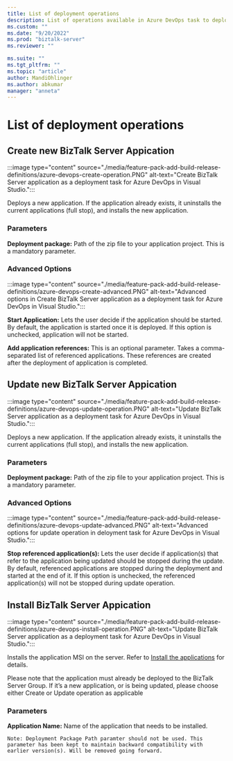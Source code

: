 ```yaml
---
title: List of deployment operations
description: List of operations available in Azure DevOps task to deploy the BizTalk Server application
ms.custom: ""
ms.date: "9/20/2022"
ms.prod: "biztalk-server"
ms.reviewer: ""

ms.suite: ""
ms.tgt_pltfrm: ""
ms.topic: "article"
author: MandiOhlinger
ms.author: abkumar
manager: "anneta"
---
```



# List of deployment operations


## Create new BizTalk Server Appication

:::image type="content" source="./media/feature-pack-add-build-release-definitions/azure-devops-create-operation.PNG" alt-text="Create BizTalk Server application as a deployment task for Azure DevOps in Visual Studio.":::


 Deploys a new application. If the application already exists, it uninstalls the current applications (full stop), and installs the new application.

### Parameters 

**Deployment package:**  Path of the zip file to your application project. This is a mandatory parameter.

### Advanced Options


:::image type="content" source="./media/feature-pack-add-build-release-definitions/azure-devops-create-advanced.PNG" alt-text="Advanced options in Create BizTalk Server application as a deployment task for Azure DevOps in Visual Studio.":::


**Start Application:** Lets the user decide if the application should be started. By default, the application is started once it is deployed. If this option is unchecked, application will not be started.


**Add application references:** This is an optional parameter. Takes a comma-separated list of referenced applications. These references are created after the deployment of application is completed.



## Update new BizTalk Server Appication

:::image type="content" source="./media/feature-pack-add-build-release-definitions/azure-devops-update-operation.PNG" alt-text="Update BizTalk Server application as a deployment task for Azure DevOps in Visual Studio.":::


Deploys a new application. If the application already exists, it uninstalls the current applications (full stop), and installs the new application.

### Parameters 

**Deployment package:**  Path of the zip file to your application project. This is a mandatory parameter.


### Advanced Options

:::image type="content" source="./media/feature-pack-add-build-release-definitions/azure-devops-update-advanced.PNG" alt-text="Advanced options for update operation in deloyment task for Azure DevOps in Visual Studio.":::


**Stop referenced application(s):** 
Lets the user decide if application(s) that refer to the application being updated should be stopped during the update. By default, referenced applications are stopped during the deployment and started at the end of it. If this option is unchecked, the referenced application(s) will not be stopped during update operation.


## Install BizTalk Server Appication

:::image type="content" source="./media/feature-pack-add-build-release-definitions/azure-devops-install-operation.PNG" alt-text="Update BizTalk Server application as a deployment task for Azure DevOps in Visual Studio."::: 

Installs the application MSI on the server. Refer to [Install the applications](../core/how-to-install-a-biztalk-application.md) for details.

Please note that the application must already be deployed to the BizTalk Server Group. If it’s a new application, or is being updated, please choose either Create or Update operation as applicable

### Parameters 

**Application Name:** Name of the application that needs to be installed.

```
Note: Deployment Package Path paramter should not be used. This parameter has been kept to maintain backward compatibility with earlier version(s). Will be removed going forward.
````